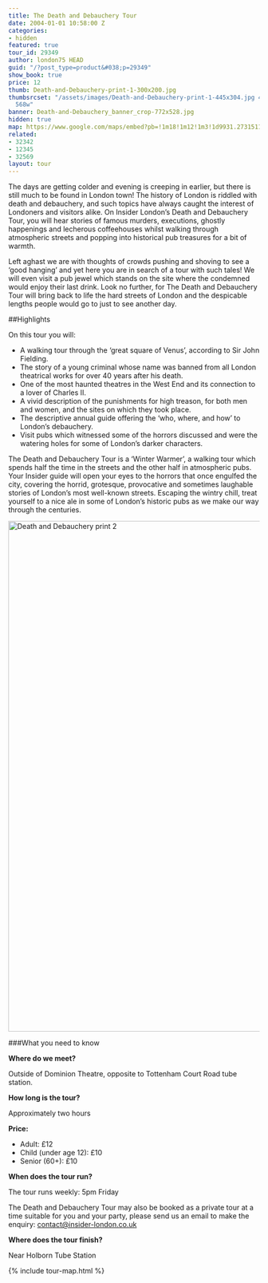 ```yaml
---
title: The Death and Debauchery Tour
date: 2004-01-01 10:58:00 Z
categories:
- hidden
featured: true
tour_id: 29349
author: london75 HEAD
guid: "/?post_type=product&#038;p=29349"
show_book: true
price: 12
thumb: Death-and-Debauchery-print-1-300x200.jpg
thumbsrcset: "/assets/images/Death-and-Debauchery-print-1-445x304.jpg 445w, /assets/images/Death-and-Debauchery-print-1-568x388.jpg
  568w"
banner: Death-and-Debauchery_banner_crop-772x528.jpg
hidden: true
map: https://www.google.com/maps/embed?pb=!1m18!1m12!1m3!1d9931.27315116613!2d-0.132637911781476!3d51.51654964219215!2m3!1f0!2f0!3f0!3m2!1i1024!2i768!4f13.1!3m3!1m2!1s0x48761b2d6954b527%3A0xa11d7ff34a8e1347!2sDominion+Theatre!5e0!3m2!1sen!2s!4v1431588707092
related:
- 32342
- 12345
- 32569
layout: tour
---
```


<p class="lede">The days are getting colder and evening is creeping in earlier, but there is still much to be found in London town! The history of London is riddled with death and debauchery, and such topics have always caught the interest of Londoners and visitors alike. On Insider London’s Death and Debauchery Tour, you will hear stories of famous murders, executions, ghostly happenings and lecherous coffeehouses whilst walking through atmospheric streets and popping into historical pub treasures for a bit of warmth.</p>

Left aghast we are with thoughts of crowds pushing and shoving to see a ‘good hanging’ and yet here you are in search of a tour with such tales! We will even visit a pub jewel which stands on the site where the condemned would enjoy their last drink. Look no further, for The Death and Debauchery Tour will bring back to life the hard streets of London and the despicable lengths people would go to just to see another day.

##Highlights

On this tour you will:

- A walking tour through the ‘great square of Venus’, according to Sir John Fielding.
- The story of a young criminal whose name was banned from all London theatrical works for over 40 years after his death.
- One of the most haunted theatres in the West End and its connection to a lover of Charles II.
- A vivid description of the punishments for high treason, for both men and women, and the sites on which they took place.
- The descriptive annual guide offering the ‘who, where, and how’ to London’s debauchery.
- Visit pubs which witnessed some of the horrors discussed and were the watering holes for some of London’s darker characters.

The Death and Debauchery Tour is a ‘Winter Warmer’, a walking tour which spends half the time in the streets and the other half in atmospheric pubs. Your Insider guide will open your eyes to the horrors that once engulfed the city, covering the horrid, grotesque, provocative and sometimes laughable stories of London’s most well-known streets. Escaping the wintry chill, treat yourself to a nice ale in some of London’s historic pubs as we make our way through the centuries.

<img width="693" height="1024" src="/wp-content/uploads/2015/05/Death-and-Debauchery-print-2-693x1024.jpg" class="vc_single_image-img attachment-large" alt="Death and Debauchery print 2" srcset="/wp-content/uploads/2015/05/Death-and-Debauchery-print-2-203x300.jpg 203w, /wp-content/uploads/2015/05/Death-and-Debauchery-print-2-693x1024.jpg 693w, /wp-content/uploads/2015/05/Death-and-Debauchery-print-2.jpg 1353w" sizes="(max-width: 693px) 100vw, 693px" />

###What you need to know

**Where do we meet?**

Outside of Dominion Theatre, opposite to Tottenham Court Road tube station.

**How long is the tour?**

Approximately two hours

**Price:**

- Adult: £12
- Child (under age 12): £10
- Senior (60+): £10

**When does the tour run?**

The tour runs weekly: 5pm Friday

The Death and Debauchery Tour may also be booked as a private tour at a time suitable for you and your party, please send us an email to make the enquiry: contact@insider-london.co.uk

**Where does the tour finish?**

Near Holborn Tube Station

{% include tour-map.html %}
